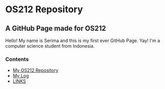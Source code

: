# OS212 Repository

## A GitHub Page made for OS212

Hello! My name is Serima and this is my first ever GitHub Page. Yay! I'm a computer science student from Indonesia. 

### Contents

* [My OS212 Repository](https://github.com/serimanrnsa/os212)
* [My Log](/os212/TXT/mylog.txt)
* [LINKS](/os212/LINKS 
  "LINKS")